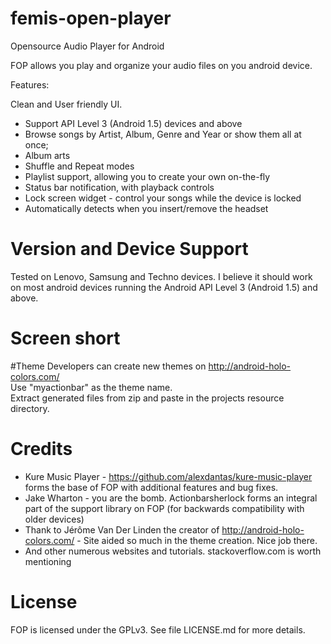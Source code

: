 # femis-open-player
Opensource Audio Player for Android

FOP allows you play and organize your audio files on you android device.

Features:

Clean and User friendly UI.<Br>
- Support API Level 3 (Android 1.5) devices and above<br>
- Browse songs by Artist, Album, Genre and Year or show them all at once;<br>
- Album arts</br>
- Shuffle and Repeat modes</br>
- Playlist support, allowing you to create your own on-the-fly</br>
- Status bar notification, with playback controls</br>
- Lock screen widget - control your songs while the device is locked</br>
- Automatically detects when you insert/remove the headset</br>

# Version and Device Support
Tested on Lenovo, Samsung and Techno devices. I believe it should work on most android devices running the Android API Level 3 (Android 1.5) and above.

# Screen short

#Theme
Developers can create new themes on http://android-holo-colors.com/</br>
Use "myactionbar" as the theme name.</br>
Extract generated files from zip and paste in the projects resource directory.</br>

# Credits
- Kure Music Player - https://github.com/alexdantas/kure-music-player forms the base of FOP with additional features and bug fixes.</br>
- Jake Wharton - you are the bomb. Actionbarsherlock forms an integral part of the support library on FOP (for backwards compatibility with older devices)</br>
- Thank to Jérôme Van Der Linden the creator of http://android-holo-colors.com/ - Site aided so much in the theme creation. Nice job there.</br>
- And other numerous websites and tutorials. stackoverflow.com is worth mentioning</br>

# License 
FOP is licensed under the GPLv3. See file LICENSE.md for more details.

